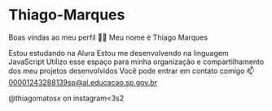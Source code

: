 # Thiago-Marques
Boas vindas ao meu perfil 💙💙
Meu nome é Thiago Marques

Estou estudando na Alura
Estou me desenvolvendo na linguagem JavaScript
Utilizo esse espaço para minha organização e compartilhamento dos meu projetos desenvolvidos
Você pode entrar em contato comigo 📫
00001243288139sp@al.educacao.sp.gov.br

@thiagomatosx on instagram<3s2
